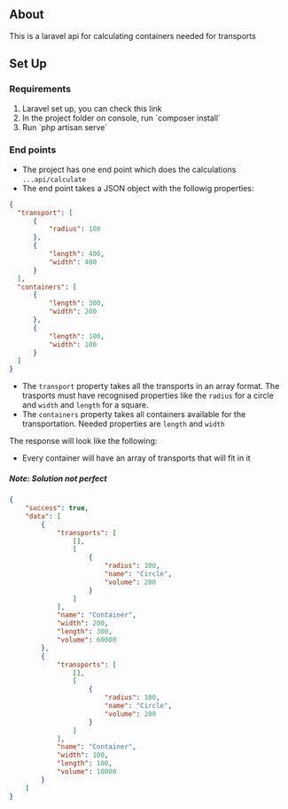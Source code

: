  ## About

 This is a laravel api for calculating containers needed for transports

 ## Set Up

 ### Requirements
  <ol>
   <li>Laravel set up, you can check this link </li>
   <li>In the project folder on console, run `composer install`</li>
   <li>Run `php artisan serve`</li>
 </ol>
 
 ### End points
  - The project has one end point which does the calculations `...api/calculate`
  - The end point takes a JSON object with the followig properties:
  ```json
  {
    "transport": [
        {
            "radius": 100
        },
        {
            "length": 400,
            "width": 400
        }
    ], 
    "containers": [
        {
            "length": 300,
            "width": 200
        },
        {
            "length": 100,
            "width": 100
        }
    ] 
}
  ```
  
   - The `transport` property takes all the transports in an array format. The trasports must have recognised properties like the `radius` for a circle and `width` and `length` for a square.
   - The `containers` property takes all containers available for the transportation. Needed properties are `length` and `width`


The response will look like the following:

 - Every container will have an array of transports that will fit in it
##### Note: Solution not perfect
```json
{
    "success": true,
    "data": [
        {
            "transports": [
                [],
                [
                    {
                        "radius": 100,
                        "name": "Circle",
                        "volume": 200
                    }
                ]
            ],
            "name": "Container",
            "width": 200,
            "length": 300,
            "volume": 60000
        },
        {
            "transports": [
                [],
                [
                    {
                        "radius": 100,
                        "name": "Circle",
                        "volume": 200
                    }
                ]
            ],
            "name": "Container",
            "width": 100,
            "length": 100,
            "volume": 10000
        }
    ]
}

```


 


